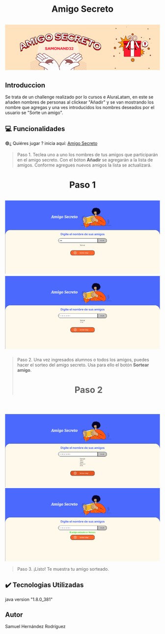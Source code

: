 <div align="center">
<h1 align="center"> Amigo Secreto
  <br />
  <br />
  <a href="https://samonand32.github.io/Amigo-Secreto/">
  <img src="https://github.com/SAMONAND32/Amigo-Secreto/blob/main/assets/portada.png" alt="portada">
  </a>
</h1>
</div>

## Introduccion

Se trata de un challenge realizado por lo cursos e AluraLatam, en este se añaden nombres de personas al clickear "Añadir" 
y se van mostrando los nombre que agregas y una ves introducidos los nombres deseados por el usuario se "Sorte un amigo".

## :computer: Funcionalidades

🟢¿ Quiéres jugar ? inicia aquí:  <a href="https://samonand32.github.io/Amigo-Secreto/"> Amigo Secreto </a>
  
> Paso 1. Teclea uno a uno los nombres de tus amigos que participarán en el amigo secreto. Con el bóton <b>Añadir</b> se agregarán a la lista de amigos. Conforme agregues nuevos amigos la lista se actualizará.
  <h1 align="center"> Paso 1
  <br />
  <br />
    <img src="https://github.com/SAMONAND32/Amigo-Secreto/blob/main/assets/1.png">
    <img src="https://github.com/SAMONAND32/Amigo-Secreto/blob/main/assets/2.png">
  </h1>

> Paso 2. Una vez ingresados alumnos o todos los amigos, puedes hacer el sorteo del amigo secreto. Usa para ello el botón <b>Sortear amigo</b>. 
    <h1 align="center"> Paso 2
  <br />
  <br />
    <img src="https://github.com/SAMONAND32/Amigo-Secreto/blob/main/assets/4.png">
    <img src="https://github.com/SAMONAND32/Amigo-Secreto/blob/main/assets/5.png">
  </h1>

> Paso 3. ¡Listo! Te muestra tu amigo sorteado.

## :heavy_check_mark: Tecnologias Utilizadas

java version "1.8.0_381"

## Autor

Samuel Hernández Rodríguez
